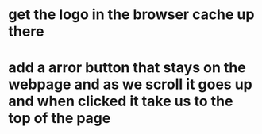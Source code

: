
# get the logo in the browser cache up there 
# add a arror button that stays on the webpage and as we scroll it goes up and when clicked it take us to the top of the page 
